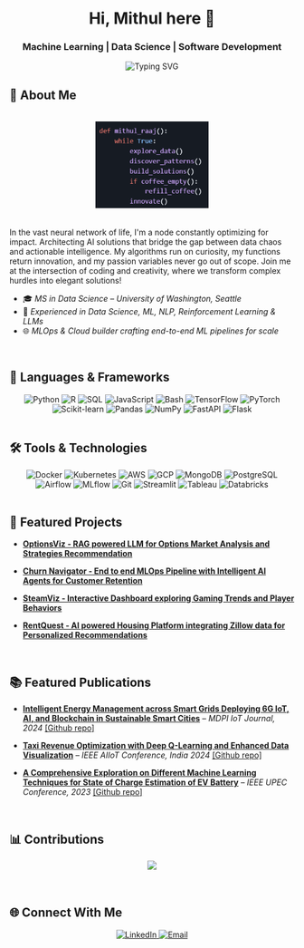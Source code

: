 <div align="center">
  
# Hi, Mithul here 👋

### Machine Learning | Data Science | Software Development 

<img src="https://readme-typing-svg.herokuapp.com?font=Fira+Code&weight=500&size=30&pause=1000&color=4682B4&center=true&vCenter=true&random=false&width=600&height=100&lines=Data+Scientist;ML+Engineer;Software+Developer;Problem+Solver" alt="Typing SVG" />

</div>

## 🌟 About Me

<br />

<div align="center">

<img src="https://raw.githubusercontent.com/mithul2412/mithul2412/master/assets/mycode.png" width="200" alt="Code Loop" />

</div>

<br />

In the vast neural network of life, I'm a node constantly optimizing for impact. Architecting AI solutions that bridge the gap between data chaos and actionable intelligence. My algorithms run on curiosity, my functions return innovation, and my passion variables never go out of scope. Join me at the intersection of coding and creativity, where we transform complex hurdles into elegant solutions!

- 🎓 *MS in Data Science – University of Washington, Seattle*
- 🚀 *Experienced in Data Science, ML, NLP, Reinforcement Learning & LLMs*
- 🌐 *MLOps & Cloud builder crafting end-to-end ML pipelines for scale*

<br />

## 🔧 Languages & Frameworks

<div align="center">
  <img alt="Python" src="https://img.shields.io/badge/Python-3776AB?style=for-the-badge&logo=python&logoColor=white" />
  <img alt="R" src="https://img.shields.io/badge/R-276DC3?style=for-the-badge&logo=r&logoColor=white" />
  <img alt="SQL" src="https://img.shields.io/badge/SQL-4479A1?style=for-the-badge&logo=postgresql&logoColor=white" />
  <img alt="JavaScript" src="https://img.shields.io/badge/JavaScript-F7DF1E?style=for-the-badge&logo=javascript&logoColor=black" />
  <img alt="Bash" src="https://img.shields.io/badge/Bash-4EAA25?style=for-the-badge&logo=gnu-bash&logoColor=white" />
  <img alt="TensorFlow" src="https://img.shields.io/badge/TensorFlow-FF6F00?style=for-the-badge&logo=tensorflow&logoColor=white" />
  <img alt="PyTorch" src="https://img.shields.io/badge/PyTorch-EE4C2C?style=for-the-badge&logo=pytorch&logoColor=white" />
  <img alt="Scikit-learn" src="https://img.shields.io/badge/scikit_learn-F7931E?style=for-the-badge&logo=scikit-learn&logoColor=white" />
  <img alt="Pandas" src="https://img.shields.io/badge/Pandas-150458?style=for-the-badge&logo=pandas&logoColor=white" />
  <img alt="NumPy" src="https://img.shields.io/badge/NumPy-013243?style=for-the-badge&logo=numpy&logoColor=white" />
  <img alt="FastAPI" src="https://img.shields.io/badge/FastAPI-009688?style=for-the-badge&logo=fastapi&logoColor=white" />
  <img alt="Flask" src="https://img.shields.io/badge/Flask-000000?style=for-the-badge&logo=flask&logoColor=white" />
</div>

<br />

## 🛠️ Tools & Technologies

<div align="center">
  <img alt="Docker" src="https://img.shields.io/badge/Docker-2496ED?style=for-the-badge&logo=docker&logoColor=white" />
  <img alt="Kubernetes" src="https://img.shields.io/badge/Kubernetes-326CE5?style=for-the-badge&logo=kubernetes&logoColor=white" />
  <img alt="AWS" src="https://img.shields.io/badge/AWS-232F3E?style=for-the-badge&logo=amazon-aws&logoColor=white" />
  <img alt="GCP" src="https://img.shields.io/badge/GCP-4285F4?style=for-the-badge&logo=google-cloud&logoColor=white" />
  <img alt="MongoDB" src="https://img.shields.io/badge/MongoDB-4EA94B?style=for-the-badge&logo=mongodb&logoColor=white" />
  <img alt="PostgreSQL" src="https://img.shields.io/badge/PostgreSQL-316192?style=for-the-badge&logo=postgresql&logoColor=white" />
  <img alt="Airflow" src="https://img.shields.io/badge/Airflow-017CEE?style=for-the-badge&logo=apache-airflow&logoColor=white" />
  <img alt="MLflow" src="https://img.shields.io/badge/MLflow-0194E2?style=for-the-badge&logo=mlflow&logoColor=white" />
  <img alt="Git" src="https://img.shields.io/badge/Git-F05032?style=for-the-badge&logo=git&logoColor=white" />
  <img alt="Streamlit" src="https://img.shields.io/badge/Streamlit-FF4B4B?style=for-the-badge&logo=streamlit&logoColor=white" />
  <img alt="Tableau" src="https://img.shields.io/badge/Tableau-E97627?style=for-the-badge&logo=tableau&logoColor=white" />
  <img alt="Databricks" src="https://img.shields.io/badge/Databricks-FF3621?style=for-the-badge&logo=databricks&logoColor=white" />
</div>

<br />

## 🚀 Featured Projects 

- **[OptionsViz - RAG powered LLM  for Options Market Analysis and Strategies Recommendation](https://github.com/mithul2412/OptionsViz)**

- **[Churn Navigator - End to end MLOps Pipeline with Intelligent AI Agents for Customer Retention](https://github.com/mithul2412/Churn-Navigator)**

- **[SteamViz - Interactive Dashboard exploring Gaming Trends and Player Behaviors](https://github.com/mithul2412/Steam-Analytics)**

- **[RentQuest - AI powered Housing Platform integrating Zillow data for Personalized Recommendations](https://github.com/mithul2412/RentQuest)**

<br />

## 📚 Featured Publications

- **[Intelligent Energy Management across Smart Grids Deploying 6G IoT, AI, and Blockchain in Sustainable Smart Cities](https://www.mdpi.com/2624-831X/5/3/25)** – *MDPI IoT Journal, 2024* [[Github repo]](https://github.com/mithul2412/Intelligent-Electrical-Grids-with-AI)

- **[Taxi Revenue Optimization with Deep Q-Learning and Enhanced Data Visualization](https://ieeexplore.ieee.org/document/10574699/)** – *IEEE AIIoT Conference, India 2024*
[[Github repo]](https://github.com/mithul2412/Reinforcement-Learning_Revenue-Optimization)
   
- **[A Comprehensive Exploration on Different Machine Learning Techniques for State of Charge Estimation of EV Battery](https://ieeexplore.ieee.org/document/10294352)** – *IEEE UPEC Conference, 2023* [[Github repo]](https://github.com/mithul2412/Li-Ion-Battery-Estimation-using-ML-for-EV)

<br />

## 📊 Contributions


<p align="center">
  <img src="https://github-profile-summary-cards.vercel.app/api/cards/profile-details?username=mithul2412&theme=github_dark" />
</p>

<br />


## 🌐 Connect With Me

<div align="center">
  <a href="https://www.linkedin.com/in/mithul-raaj-772ba623b/" target="_blank">
    <img src="https://img.shields.io/badge/LinkedIn-0077B5?style=for-the-badge&logo=linkedin&logoColor=white" alt="LinkedIn"/>
  </a>
  <a href="mailto:mithulraaj24@gmail.com" target="_blank">
    <img src="https://img.shields.io/badge/Email-D14836?style=for-the-badge&logo=gmail&logoColor=white" alt="Email"/>
  </a>
</div>
